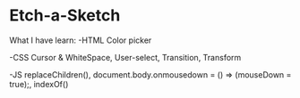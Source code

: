 # Etch-a-Sketch


What I have learn:
-HTML Color picker

-CSS Cursor & WhiteSpace, User-select, Transition, Transform

-JS replaceChildren(), document.body.onmousedown = () => (mouseDown = true);, indexOf()

